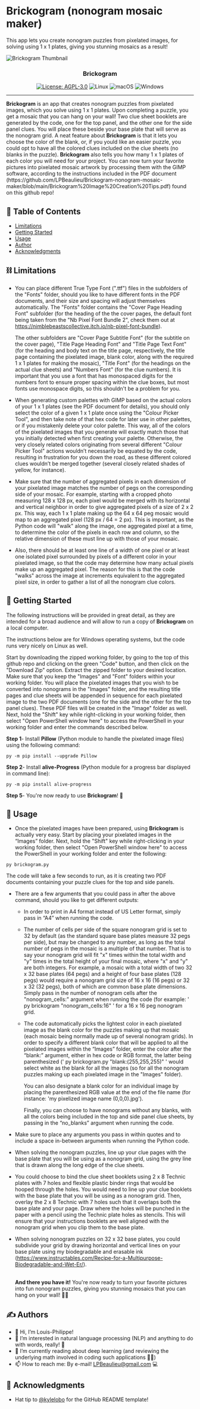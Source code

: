 # Brickogram (nonogram mosaic maker)
This app lets you create nonogram puzzles from pixelated images, for solving using 1 x 1 plates, giving you stunning mosaics as a result!

![Brickogram Thumbnail](https://github.com/LPBeaulieu/Brickogram-nonogram-mosaic-maker/blob/main/Brickogram%20Thumbnail.png)
<h3 align="center">Brickogram</h3>
<div align="center">
  
  [![License: AGPL-3.0](https://img.shields.io/badge/License-AGPLv3.0-brightgreen.svg)](https://github.com/LPBeaulieu/TintypeText/blob/main/LICENSE)
  ![Linux](https://img.shields.io/badge/Linux-FCC624?style=for-the-badge&logo=linux&logoColor=black)
  ![macOS](https://img.shields.io/badge/mac%20os-000000?style=for-the-badge&logo=macos&logoColor=F0F0F0)
  ![Windows](https://img.shields.io/badge/Windows-0078D6?style=for-the-badge&logo=windows&logoColor=white)
  
</div>

---

<p align="left"> <b>Brickogram</b> is an app that creates nonogram puzzles from pixelated images, which you solve using 1 x 1 plates. Upon completing a puzzle, you get a mosaic that you can hang on your wall! Two clue sheet booklets are generated by the code, one for the top panel, and the other one for the side panel clues. You will place these beside your base plate that will serve as the nonogram grid. A neat feature about <b>Brickogram</b> is that it lets you choose the color of the blank, or, if you yould like an easier puzzle, you could opt to have all the colored clues included on the clue sheets (no blanks in the puzzle). <b>Brickogram</b> also tells you how many 1 x 1 plates of each color you will need for your project. You can now turn your favorite pictures into pixelated mosaic artwork by processing them with the GIMP software, according to the instructions included in the PDF document (https://github.com/LPBeaulieu/Brickogram-nonogram-mosaic-maker/blob/main/Brickogram%20Image%20Creation%20Tips.pdf) found on this github repo!
</p>

## 📝 Table of Contents
- [Limitations](#limitations)
- [Getting Started](#getting_started)
- [Usage](#usage)
- [Author](#author)
- [Acknowledgments](#acknowledgments)

## ⛓️ Limitations <a name = "limitations"></a>

- You can place different True Type Font (".ttf") files in the subfolders of the "Fonts" folder, should you like to have different fonts in the PDF documents, and their size and spacing
will adjust themselves automatically. The "Fonts" folder contains the "Cover Page Heading Font" subfolder (for the heading of the the cover pages, the default font being taken from the
"Nb Pixel Font Bundle 2", check them out at https://nimblebeastscollective.itch.io/nb-pixel-font-bundle).

  The other subfolders are "Cover Page Subtitle Font" (for the subtitle on the cover page), "Title Page Heading Font" and "Title Page Text Font" (for the heading and body text on the title page, respectively, the title page containing the pixelated image, blank color, along with the required 1 x 1 plates for making the mosaic), "Title Font" (for the headings on the actual clue sheets) and "Numbers Font" (for the clue numbers). It is important that you use a font that has monospaced digits for the numbers font to ensure proper spacing within the clue boxes, but most fonts use monospace digits, so this shouldn't be a problem for you.

- When generating custom palettes with GIMP based on the actual colors of your 1 x 1 plates (see the PDF document for details), you should only select the color of a given 1 x 1 plate once using the "Colour Picker Tool", and then take note of that hex code for later use in other palettes, or if you mistakenly delete your color palette. This way, all of the colors of the pixelated images that you generate will exactly match those that you initially detected when first creating your palette. Otherwise, the very closely related colors originating from several different "Colour Picker Tool" actions wouldn’t necessarily be equated by the code, resulting in frustration for you down the road, as these different colored clues wouldn’t be merged together (several closely related shades of yellow, for instance).

- Make sure that the number of aggregated pixels in each dimension of your pixelated image matches the number of pegs on the corresponding side of your mosaic. For example, starting with a cropped photo measuring 128 x 128 px, each pixel would be merged with its horizontal and vertical neighbor in order to give aggregated pixels of a size of 2 x 2 px. This way, each 1 x 1 plate making up the 64 x 64 peg mosaic would map to an aggregated pixel (128 px / 64 = 2 px).  This is important, as the Python code will "walk" along the image, one aggregated pixel at a time, to determine the color of the pixels in each row and column, so the relative dimension of these must line up with those of your mosaic.

- Also, there should be at least one line of a width of one pixel or at least one isolated pixel surrounded by pixels of a different color in your pixelated image, so that the code may determine how many actual pixels make up an aggregated pixel. The reason for this is that the code "walks" across the image at increments equivalent to the aggregated pixel size, in order to gather a list of all the nonogram clue colors.  


## 🏁 Getting Started <a name = "getting_started"></a>

The following instructions will be provided in great detail, as they are intended for a broad audience and will allow to run a copy of <b>Brickogram</b> on a local computer.

The instructions below are for Windows operating systems, but the code runs very nicely on Linux as well.

Start by downloading the zipped working folder, by going to the top of this github repo and clicking on the green "Code" button, and then click on the "Download Zip" option. Extract the zipped folder to your desired location. Make sure that you keep the "Images" and "Font" folders within your working folder. You will place the pixelated images that you wish to be converted into nonograms in the "Images" folder, and the resulting title pages and clue sheets will be appended in sequence for each pixelated image to the two PDF documents (one for the side and the other for the top panel clues). These PDF files will be created in the "Image" folder as well. Next, hold the "Shift" key while right-clicking in your working folder, then select "Open PowerShell window here" to access the PowerShell in your working folder and enter the commands described below. 

<b>Step 1</b>- Install <b>Pillow</b> (Python module to handle the pixelated image files) using the following command:

```
py -m pip install --upgrade Pillow
```

<b>Step 2</b>- Install <b>alive-Progress</b> (Python module for a progress bar displayed in command line):
```
py -m pip install alive-progress
```

<b>Step 5</b>- You're now ready to use <b>Brickogram</b>! 🎉

## 🎈 Usage <a name="usage"></a>

- Once the pixelated images have been prepared, using <b>Brickogram</b> is actually very easy. Start by placing your pixelated images in the “Images” folder. Next, hold the "Shift" key while right-clicking in your working folder, then select "Open PowerShell window here" to access the PowerShell in your working folder and enter the following:

```
py brickogram.py
```
The code will take a few seconds to run, as it is creating two PDF documents containing your puzzle clues for the top and side panels. 

- There are a few arguments that you could pass in after the above command, should you like to get different outputs:

  - In order to print in A4 format instead of US Letter format, simply pass in “A4” when running the code. 

  - The number of cells per side of the square nonogram grid is set to 32 by default (as the standard square base plates measure 32 pegs per side), but may be changed to any number, as long as the total number of pegs in the mosaic is a multiple of that number. That is to say your nonogram grid will fit "x" times within the total width and "y" times in the total height of your final mosaic, where "x" and "y" are both integers. For example, a mosaic with a total width of two 32 x 32 base plates (64 pegs) and a height of four base plates (128 pegs) would require a nonogram grid size of 16 x 16 (16 pegs) or 32 x 32 (32 pegs), both of which are common base plate dimensions. Simply pass in the number of nonogram cells after the "nonogram_cells:" argument when running the code (for example: ' py brickogram "nonogram_cells:16" ' for a 16 x 16 peg nonogram grid.

  - The code automatically picks the lightest color in each pixelated image as the blank color for the puzzles making up that mosaic (each mosaic being normally made up of several nonogram grids). In order to specify a different blank color that will be applied to all the pixelated images within the “Images” folder, enter the color after the “blank:” argument, either in hex code or RGB format, the latter being parenthesized (' py brickogram.py "blank:(255,255,255)" ' would select white as the blank for all the images (so for all the nonogram puzzles making up each pixelated image in the "Images" folder). 

    You can also designate a blank color for an individual image by placing the parenthesized RGB value at the end of the file name (for instance: 'my pixelized image name (0,0,0).jpg').

    Finally, you can choose to have nonograms without any blanks, with all the colors being included in the top and side panel clue sheets, by passing in the “no_blanks” argument when running the code.

- Make sure to place any arguments you pass in within quotes and to include a space in-between arguments when running the Python code.

- When solving the nonogram puzzles, line up your clue pages with the base plate that you will be using as a nonogram grid, using the grey line that is drawn along the long edge of the clue sheets.

- You could choose to bind the clue sheet booklets using 2 x 8 Technic plates with 7 holes and flexible plastic binder rings that would be hooped through the holes. You would need to line up your clue booklets with the base plate that you will be using as a nonogram grid. Then, overlay the 2 x 8 Technic with 7 holes such that it overlaps both the base plate and your page. Draw where the holes will be punched in the paper with a pencil using the Technic plate holes as stencils. This will ensure that your instructions booklets are well aligned with the nonogram grid when you clip them to the base plate.

- When solving nonogram puzzles on 32 x 32 base plates, you could subdivide your grid by drawing horizontal and vertical lines on your base plate using my biodegradable and erasable ink (https://www.instructables.com/Recipe-for-a-Multipurpose-Biodegradable-and-Wet-Er/).
        
  <br><b>And there you have it!</b> You're now ready to turn your favorite pictures into fun nonogram puzzles, giving you stunning mosaics that you can hang on your wall! 🎉📖
  
  
## ✍️ Authors <a name = "author"></a>
- 👋 Hi, I’m Louis-Philippe!
- 👀 I’m interested in natural language processing (NLP) and anything to do with words, really! 📝
- 🌱 I’m currently reading about deep learning (and reviewing the underlying math involved in coding such applications 🧮😕)
- 📫 How to reach me: By e-mail! LPBeaulieu@gmail.com 💻


## 🎉 Acknowledgments <a name = "acknowledgments"></a>
- Hat tip to [@kylelobo](https://github.com/kylelobo) for the GitHub README template!




<!---
LPBeaulieu/LPBeaulieu is a ✨ special ✨ repository because its `README.md` (this file) appears on your GitHub profile.
You can click the Preview link to take a look at your changes.
--->
